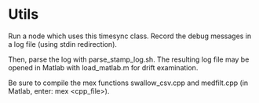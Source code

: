 # Utils

Run a node which uses this timesync class. Record the debug messages in a log file (using stdin redirection).

Then, parse the log with parse_stamp_log.sh. The resulting log file may be opened in Matlab with load_matlab.m for drift examination.

Be sure to compile the mex functions swallow_csv.cpp and medfilt.cpp (in Matlab, enter: mex <cpp_file>).
